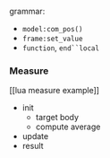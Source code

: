 grammar:
- `model:com_pos()`
- `frame:set_value`
- `function`, `end``local`

###

### Measure
[[lua measure example]]
- init
	- target body
	- compute average
- update
- result

